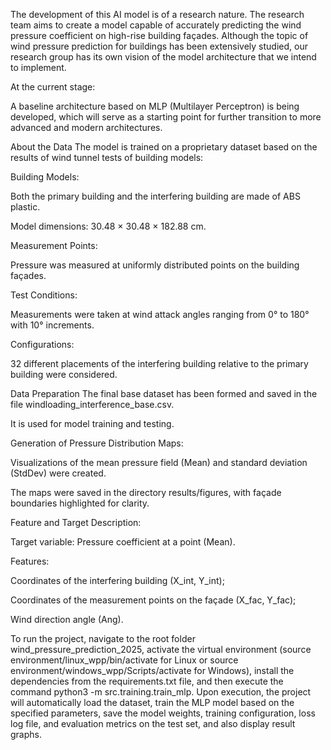 The development of this AI model is of a research nature.
The research team aims to create a model capable of accurately predicting the wind pressure coefficient on high-rise building façades.
Although the topic of wind pressure prediction for buildings has been extensively studied, our research group has its own vision of the model architecture that we intend to implement.

At the current stage:

A baseline architecture based on MLP (Multilayer Perceptron) is being developed, which will serve as a starting point for further transition to more advanced and modern architectures.

About the Data
The model is trained on a proprietary dataset based on the results of wind tunnel tests of building models:

Building Models:

Both the primary building and the interfering building are made of ABS plastic.

Model dimensions: 30.48 × 30.48 × 182.88 cm.

Measurement Points:

Pressure was measured at uniformly distributed points on the building façades.

Test Conditions:

Measurements were taken at wind attack angles ranging from 0° to 180° with 10° increments.

Configurations:

32 different placements of the interfering building relative to the primary building were considered.

Data Preparation
The final base dataset has been formed and saved in the file windloading_interference_base.csv.

It is used for model training and testing.

Generation of Pressure Distribution Maps:

Visualizations of the mean pressure field (Mean) and standard deviation (StdDev) were created.

The maps were saved in the directory results/figures, with façade boundaries highlighted for clarity.

Feature and Target Description:

Target variable: Pressure coefficient at a point (Mean).

Features:

Coordinates of the interfering building (X_int, Y_int);

Coordinates of the measurement points on the façade (X_fac, Y_fac);

Wind direction angle (Ang).


To run the project, navigate to the root folder wind_pressure_prediction_2025, activate the virtual environment (source environment/linux_wpp/bin/activate for Linux or source environment/windows_wpp/Scripts/activate for Windows), install the dependencies from the requirements.txt file, and then execute the command python3 -m src.training.train_mlp. Upon execution, the project will automatically load the dataset, train the MLP model based on the specified parameters, save the model weights, training configuration, loss log file, and evaluation metrics on the test set, and also display result graphs.